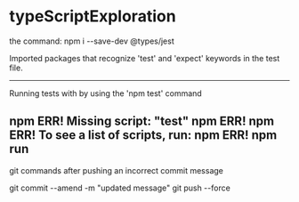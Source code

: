 # typeScriptExploration

the command:
npm i --save-dev @types/jest

Imported packages that recognize 'test' and 'expect' keywords in the test file.

-----

Running tests with by using the 'npm test' command

npm ERR! Missing script: "test"
npm ERR!
npm ERR! To see a list of scripts, run:
npm ERR!   npm run
-----

git commands after pushing an incorrect commit message

git commit --amend -m "updated message"
git push --force <repository> <branch>